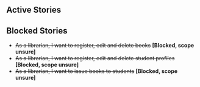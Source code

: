 ## Active Stories

## Blocked Stories
- ~~As a librarian, I want to register, edit and delete books~~ **[Blocked, scope unsure]**
- ~~As a librarian, I want to register, edit and delete student profiles~~ **[Blocked, scope unsure]**
- ~~As a librarian, I want to issue books to students~~ **[Blocked, scope unsure]**